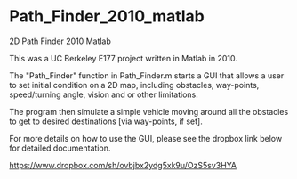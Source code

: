 Path_Finder_2010_matlab
=======================

2D Path Finder 2010 Matlab

This was a UC Berkeley E177 project written in Matlab in 2010.

The "Path_Finder" function in Path_Finder.m starts a GUI that allows a user to set initial condition on a 2D map, 
including obstacles, way-points, speed/turning angle, vision and or other limitations.  

The program  then simulate a simple vehicle moving around all the obstacles to get to desired destinations [via 
way-points, if set].  

For more details on how to use the GUI, please see the dropbox link below for detailed documentation.

https://www.dropbox.com/sh/ovbjbx2ydg5xk9u/OzS5sv3HYA
